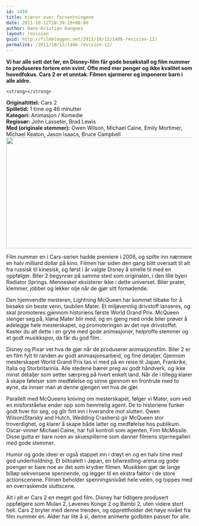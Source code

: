 ```yaml
---
id: 1450
title: Kjører over forventningene
date: 2011-10-12T10:39:19+00:00
author: Hans-Kristian Rangnes
layout: revision
guid: http://filmbloggen.net/2011/10/12/1406-revision-12/
permalink: /2011/10/12/1406-revision-12/
---
```

<div>
  <p>
    <strong>Vi har alle sett det før, en Disney-film får gode besøkstall og film nummer to produseres fortere enn svint. Ofte med mer penger og ikke kvalitet som hovedfokus. Cars 2 er et unntak. Filmen sjarmerer og imponerer barn i alle aldre.</strong>
  </p>
  
  <p>
    <!--more-->
    
    <strong></strong>
  </p>
  
  <p>
    <strong>Originaltittel:</strong> Cars 2<br /> <strong>Spilletid:</strong> 1 time og 46 minutter<br /> <strong>Kategori:</strong> Animasjon / Komedie<br /> <strong>Regissør:</strong> John Lasseter, Brad Lewis<br /> <strong>Med (originale stemmer):</strong> Owen Wilson, Michael Caine, Emily Mortimer, Michael Keaton, Jason Isaacs, Bruce Campbell<a href="http://filmbloggen.net/2011/10/12/kjorer-over-forventningene/cars-2/" rel="attachment wp-att-1408"><img class="alignnone size-large wp-image-1408" src="http://filmbloggen.net/wp-content/uploads//2011/10/jbhdyxr11-620x299.jpg" alt="" width="620" height="299" /></a>
  </p>
  
  <p>
    Film nummer en i Cars-serien hadde premiere i 2006, og spilte inn nærmere en halv milliard dollar på kino. Filmen har siden den gang blitt oversatt til alt fra russisk til kinesisk, og først i år valgte Disney å smelle til med en oppfølger. Biler 2 begynner på samme sted som originalen, i den lille byen Radiator Springs. Mennesker eksisterer ikke i dette universet. Biler prater, klemmer, jobber og lekker olje når de gjør sitt fornødende.
  </p>
  
  <p>
    Den hjemvendte mesteren, Lightning McQueen har kommet tilbake for å besøke sin beste venn, taubilen Mater. Et miljøvennlig drivstoff lanseres, og skal promoteres gjennom historiens første World Grand Prix. McQueen slenger seg på, kløna Mater blir med, og en gjeng med onde biler prøver å ødelegge hele mesterskapet, og promoteringen av det nye drivstoffet. Kaster du alt dette i en gryte med gode animasjoner, helproffe stemmer og et godt musikkspor, da får du god film.
  </p>
  
  <p>
    Disney og Pixar vet hva de gjør når de produserer animasjonsfilm. Biler 2 er en film fylt til randen av godt animasjonsarbeid, og fine detaljer. Gjennom mesterskapet World Grand Prix tas vi med på en reise til Japan, Frankrike, Italia og Storbritannia. Alle stedene bærer preg av godt håndverk, og ikke minst detaljer som setter særpreg på hvert enkelt land. Når de i tillegg klarer å skape følelser som medfølelse og sinne gjennom en frontrute med to øyne, da innser man at denne gjengen vet hva de gjør.
  </p>
  
  <p>
    Parallelt med McQueens kniving om mesterskapet, følger vi Mater, som ved en misforståelse ender opp som hemmelig agent. De to historiene funker godt hver for seg, og glir fint inn i hverandre mot slutten. Owen Wilson(Starsky and Hutch, Wedding Crashers) gir McQueen stor troverdighet, og klarer å skape både latter og medfølelse hos publikum. Oscar-vinner Michael Caine, har full kontroll som agenten, Finn McMissile. Disse gutta er bare noen av skuespillerne som danner filmens stjernegalleri med gode stemmer.
  </p>
  
  <p>
    Humor og gode ideer er også stappet inn i drøyt en og en halv time med god underholdning. Et biltoalett i Japan, en bilwrestling-arena og gode poenger er bare noe av det som krydrer filmen. Musikken gjør de lange billøp sekvensene spennende, og legger til en ekstra faktor i de store actionscenene. Filmen beholder spenningsnivået hele veien, og toppes med en overraskende sluttscene.
  </p>
  
  <p>
    Alt i alt er Cars 2 en meget god film. Disney har tidligere produsert oppfølgere som Mulan 2, Løvenes Konge 2 og Bambi 2, uten videre stort hell. Cars 2 bryter med denne trenden, og opprettholder det høye nivået fra film nummer en. Alder har lite å si, denne animerte godbiten passer for alle.
  </p>
</div>